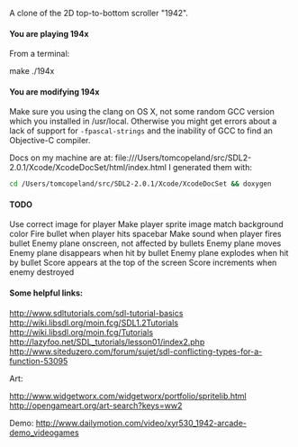 A clone of the 2D top-to-bottom scroller "1942".

#### You are playing 194x

From a terminal:

make
./194x

#### You are modifying 194x

Make sure you using the clang on OS X, not some random GCC version which you installed in /usr/local.  Otherwise you might get errors about a lack of support for `-fpascal-strings` and the inability of GCC to find an Objective-C compiler.

Docs on my machine are at:
file:///Users/tomcopeland/src/SDL2-2.0.1/Xcode/XcodeDocSet/html/index.html
I generated them with:
```bash
cd /Users/tomcopeland/src/SDL2-2.0.1/Xcode/XcodeDocSet && doxygen
```

#### TODO 
Use correct image for player
Make player sprite image match background color
Fire bullet when player hits spacebar
Make sound when player fires bullet
Enemy plane onscreen, not affected by bullets
Enemy plane moves
Enemy plane disappears when hit by bullet
Enemy plane explodes when hit by bullet
Score appears at the top of the screen
Score increments when enemy destroyed


#### Some helpful links:

http://www.sdltutorials.com/sdl-tutorial-basics
http://wiki.libsdl.org/moin.fcg/SDL1.2Tutorials
http://wiki.libsdl.org/moin.fcg/Tutorials
http://lazyfoo.net/SDL_tutorials/lesson01/index2.php
http://www.siteduzero.com/forum/sujet/sdl-conflicting-types-for-a-function-53095

Art:

http://www.widgetworx.com/widgetworx/portfolio/spritelib.html
http://opengameart.org/art-search?keys=ww2

Demo:
http://www.dailymotion.com/video/xyr530_1942-arcade-demo_videogames
